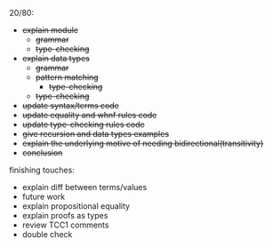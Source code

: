 20/80:
- ~~explain module~~
  - ~~grammar~~
  - ~~type-checking~~
- ~~explain data types~~
  - ~~grammar~~
  - ~~pattern matching~~
    - ~~type-checking~~
  - ~~type-checking~~
- ~~update syntax/terms code~~
- ~~update equality and whnf rules code~~
- ~~update type-checking rules code~~
- ~~give recursion and data types examples~~
- ~~explain the underlying motive of needing bidirectional(transitivity)~~
- ~~conclusion~~

finishing touches:
- explain diff between terms/values
- future work
- explain propositional equality
- explain proofs as types
- review TCC1 comments
- double check